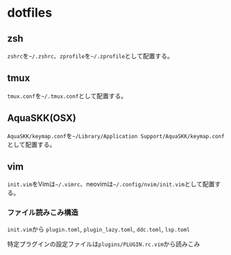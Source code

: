 # dotfiles

## zsh
`zshrc`を`~/.zshrc`、`zprofile`を`~/.zprofile`として配置する。
## tmux
`tmux.conf`を`~/.tmux.conf`として配置する。
## AquaSKK(OSX)
`AquaSKK/keymap.conf`を`~/Library/Application Support/AquaSKK/keymap.conf`として配置する。
## vim
`init.vim`をVimは`~/.vimrc`、neovimは`~/.config/nvim/init.vim`として配置する。
### ファイル読みこみ構造
`init.vim`から
`plugin.toml`, `plugin_lazy.toml`, `ddc.toml`, `lsp.toml`

特定プラグインの設定ファイルは`plugins/PLUGIN.rc.vim`から読みこみ

